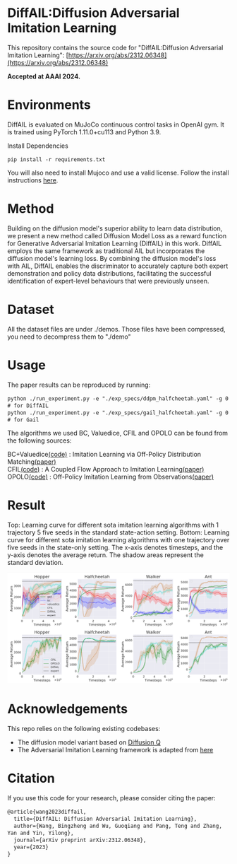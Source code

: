 # DiffAIL:Diffusion Adversarial Imitation Learning

This repository contains the source code for "DiffAIL:Diffusion Adversarial Imitation Learning":
[https://arxiv.org/abs/2312.06348](https://arxiv.org/abs/2312.06348)

**Accepted at AAAI 2024.**

# Environments

DiffAIL is evaluated  on MuJoCo continuous control tasks in OpenAI gym. It is trained using PyTorch 1.11.0+cu113 and Python
3.9.

Install Dependencies
```
pip install -r requirements.txt
```
You will also need to install Mujoco and use a valid license. Follow the install instructions [here](https://github.com/openai/mujoco-py).

# Method
Building on the diffusion model's superior ability to learn data distribution, we present a new method called Diffusion Model Loss as a reward
function for Generative Adversarial Imitation Learning (DiffAIL) in this work. DiffAIL employs the same framework as traditional AIL but incorporates
the diffusion model's learning loss. By combining the diffusion model's loss with AIL, DiffAIL enables the discriminator to accurately capture both 
expert demonstration and policy data distributions, facilitating the successful identification of expert-level behaviours that were previously unseen. 

# Dataset
All the dataset files are under ./demos. Those files have been compressed, you need to decompress them to "./demo"

# Usage  



The paper results can be reproduced by running:
```
python ./run_experiment.py -e "./exp_specs/ddpm_halfcheetah.yaml" -g 0  # for DiffAIL
python ./run_experiment.py -e "./exp_specs/gail_halfcheetah.yaml" -g 0  # for Gail
```

The algorithms we used BC, Valuedice, CFIL and OPOLO can be found from the following sources:

BC+Valuedice[(code)](https://github.com/google-research/google-research/tree/master/value_dice) : Imitation Learning via Off-Policy Distribution Matching[(paper)](https://arxiv.org/abs/1912.05032)  
CFIL[(code)](https://github.com/gfreund123/cfil) : A Coupled Flow Approach to Imitation Learning[(paper)](https://arxiv.org/abs/2305.00303)  
OPOLO[(code)](https://github.com/illidanlab/opolo-code) : Off-Policy Imitation Learning from Observations[(paper)](https://arxiv.org/abs/2102.13185)  

# Result
Top: Learning curve for different sota imitation learning algorithms with 1 trajectory 5 five seeds in the standard
state-action setting. Bottom: Learning curve for different sota imitation learning algorithms with one trajectory over five seeds
in the state-only setting. The x-axis denotes timesteps, and the y-axis denotes the average return. The shadow areas represent
the standard deviation.
&nbsp;
<p align="center">
<img src='./assets/1-trajectory.png' width=800>
</p>


# Acknowledgements
This repo relies on the following existing codebases:
- The diffusion model variant  based on [Diffusion Q](https://github.com/zhendong-wang/diffusion-policies-for-offline-rl)
- The Adversarial Imitation Learning framework is adapted from [here](https://github.com/Ericonaldo/ILSwiss)

# Citation
If you use this code for your research, please consider citing the paper:
```
@article{wang2023diffail,
  title={DiffAIL: Diffusion Adversarial Imitation Learning},
  author={Wang, Bingzheng and Wu, Guoqiang and Pang, Teng and Zhang, Yan and Yin, Yilong},
  journal={arXiv preprint arXiv:2312.06348},
  year={2023}
}

```
